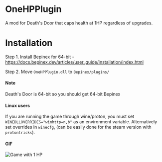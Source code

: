 # OneHPPlugin

A mod for Death's Door that caps health at 1HP regardless of upgrades.

# Installation

Step 1. Install Bepinex for 64-bit - https://docs.bepinex.dev/articles/user_guide/installation/index.html

Step 2. Move `OneHPPlugin.dll` to `Bepinex/plugins/`
#### Note
Death's Door is 64-bit so you should get 64-bit Bepinex

#### Linux users
If you are running the game through wine/proton, you must set `WINEDLLOVERRIDES="winhttp=n,b"` as an environment variable. Alternatively set overrides in `winecfg`, (can be easily done for the steam version with `protontricks`).

#### GIF

<img src="./doc/img/OneHPShowcase.gif" alt="Game with 1 HP">